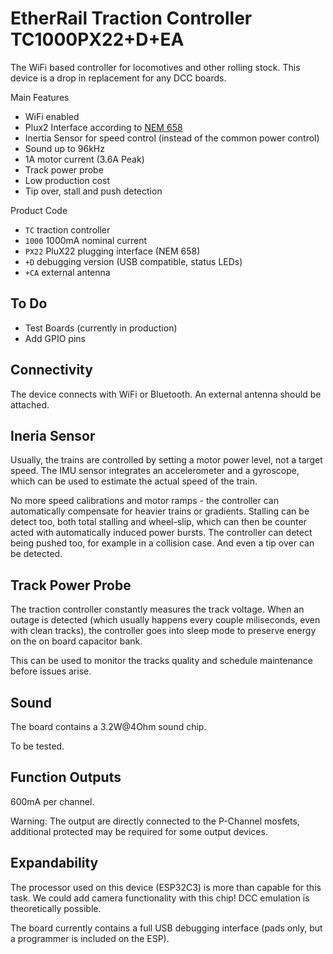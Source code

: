 # EtherRail Traction Controller TC1000PX22+D+EA
The WiFi based controller for locomotives and other rolling stock.
This device is a drop in replacement for any DCC boards.

Main Features
- WiFi enabled
- Plux2 Interface according to [NEM 658](./documentation/nem658.pdf)
- Inertia Sensor for speed control (instead of the common power control)
- Sound up to 96kHz
- 1A motor current (3.6A Peak)
- Track power probe
- Low production cost
- Tip over, stall and push detection

Product Code
- `TC` traction controller
- `1000` 1000mA nominal current
- `PX22` PluX22 plugging interface (NEM 658)
- `+D` debugging version (USB compatible, status LEDs)
- `+CA` external antenna

## To Do
- Test Boards (currently in production)
- Add GPIO pins

## Connectivity
The device connects with WiFi or Bluetooth.
An external antenna should be attached.

## Ineria Sensor
Usually, the trains are controlled by setting a motor power level, not a target speed. The IMU sensor integrates an accelerometer and a gyroscope, which can be used to estimate the actual speed of the train.

No more speed calibrations and motor ramps - the controller can automatically compensate for heavier trains or gradients. Stalling can be detect too, both total stalling and wheel-slip, which can then be counter acted with automatically induced power bursts. The controller can detect being pushed too, for example in a collision case. And even a tip over can be detected.

## Track Power Probe
The traction controller constantly measures the track voltage.
When an outage is detected (which usually happens every couple miliseconds, even with clean tracks), the controller goes into sleep mode to preserve energy on the on board capacitor bank.

This can be used to monitor the tracks quality and schedule maintenance before issues arise.

## Sound
The board contains a 3.2W@4Ohm sound chip.

To be tested.

## Function Outputs
600mA per channel.

Warning: The output are directly connected to the P-Channel mosfets, additional protected may be required for some output devices.

## Expandability
The processor used on this device (ESP32C3) is more than capable for this task.
We could add camera functionality with this chip!
DCC emulation is theoretically possible.

The board currently contains a full USB debugging interface (pads only, but a programmer is included on the ESP).
